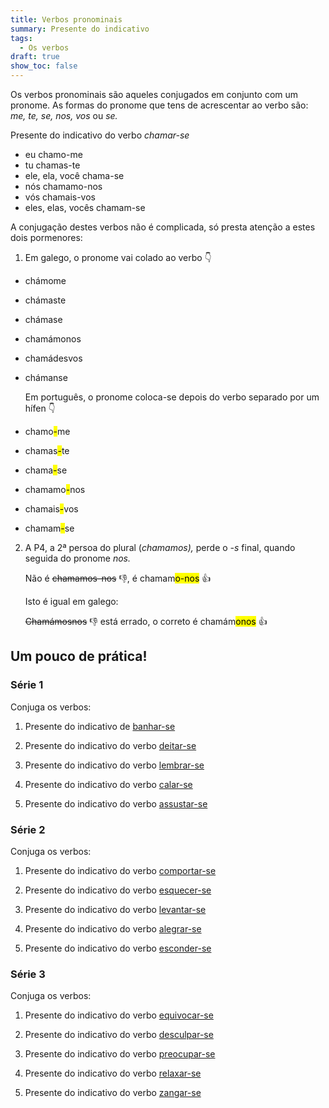 ```yaml
---
title: Verbos pronominais
summary: Presente do indicativo
tags:
  - Os verbos
draft: true
show_toc: false
---
```

Os verbos pronominais são aqueles conjugados em conjunto com um pronome. As formas do pronome que tens de acrescentar ao verbo são: *me, te, se, nos, vos* ou *se.* 

<article>
  
  Presente do indicativo do verbo *chamar-se* 
- eu chamo-me
- tu chamas-te
- ele, ela, você chama-se
- nós chamamo-nos
- vós chamais-vos
- eles, elas, vocês chamam-se

</article>

A conjugação destes verbos não é complicada, só presta atenção a estes dois pormenores:

1) Em galego, o pronome vai colado ao verbo 👇  

- chámome
- chámaste
- chámase
- chamámonos
- chamádesvos
- chámanse

   Em português, o pronome coloca-se depois do verbo separado por um hífen 👇
- chamo<mark>-</mark>me
- chamas<mark>-</mark>te
- chama<mark>-</mark>se
- chamamo<mark>-</mark>nos
- chamais<mark>-</mark>vos
- chamam<mark>-</mark>se

2. A P4, a 2ª persoa do plural (*chamamos),* perde o *-s* final, quando seguida do pronome *nos.*

   Não é ~~chamamos-nos~~ 👎, é chamam<mark>o-nos</mark> 👍

   Isto é igual em galego: 

   ~~Chamámosnos~~ 👎 está errado, o correto é
   chamám<mark>onos</mark> 👍

## Um pouco de prática!
 
### Série 1

Conjuga os verbos:

1. Presente do indicativo de [banhar-se](https://www.verbos-portugueses.info/pt/praticar/tempos.html#1487:banhar-se/1)
   
2. Presente do indicativo do verbo [deitar-se](https://www.verbos-portugueses.info/pt/praticar/tempos.html#1611:deitar-se/1)

3. Presente do indicativo do verbo [lembrar-se](https://www.verbos-portugueses.info/pt/praticar/tempos.html#1402:lembrar-se/1)

4. Presente do indicativo do verbo [calar-se](https://www.verbos-portugueses.info/pt/praticar/tempos.html#851:calar-se/1)

5. Presente do indicativo do verbo [assustar-se](https://www.verbos-portugueses.info/pt/praticar/tempos.html#851:calar-se/1)


### Série 2

Conjuga os verbos:

1. Presente do indicativo do verbo [comportar-se](https://www.verbos-portugueses.info/pt/praticar/tempos.html#1815:comportar-se/1)

2. Presente do indicativo do verbo [esquecer-se](https://www.verbos-portugueses.info/pt/praticar/tempos.html#1712:esquecer-se/1) 

3. Presente do indicativo do verbo [levantar-se](https://www.verbos-portugueses.info/pt/praticar/tempos.html#362:levantar-se/1)

4. Presente do indicativo do verbo [alegrar-se](https://www.verbos-portugueses.info/pt/praticar/tempos.html#816:alegrar-se/1)

5. Presente do indicativo do verbo [esconder-se](https://www.verbos-portugueses.info/pt/praticar/tempos.html#787:esconder-se/1)


### Série 3

Conjuga os verbos:

1. Presente do indicativo do verbo [equivocar-se](https://www.verbos-portugueses.info/pt/praticar/tempos.html#1841:equivocar-se/1)

2. Presente do indicativo do verbo [desculpar-se](https://www.verbos-portugueses.info/pt/praticar/tempos.html#1507:desculpar-se/1)

3. Presente do indicativo do verbo [preocupar-se](https://www.verbos-portugueses.info/pt/praticar/tempos.html#832:preocupar-se/1)

4. Presente do indicativo do verbo [relaxar-se](https://www.verbos-portugueses.info/pt/praticar/tempos.html#823:relaxar-se/1)

5. Presente do indicativo do verbo [zangar-se](https://www.verbos-portugueses.info/pt/praticar/tempos.html#1832:zangar-se/1)
